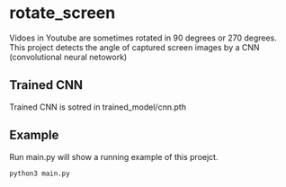 # rotate_screen

Vidoes in Youtube are sometimes rotated in 90 degrees or 270 degrees.
This project detects the angle of captured screen images by a CNN (convolutional neural netowork)

## Trained CNN

Trained CNN is sotred in trained_model/cnn.pth

## Example

Run main.py will show a running example of this proejct.
```
python3 main.py
```

